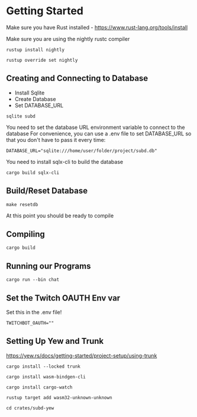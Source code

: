 # Getting Started

Make sure you have Rust installed
    - https://www.rust-lang.org/tools/install

Make sure you are using the nightly rustc compiler

```
rustup install nightly

rustup override set nightly
```

## Creating and Connecting to Database

- Install Sqlite
- Create Database
- Set DATABASE_URL

```
sqlite subd
```

You need to set the database URL environment variable to connect to the database
For convenience, you can use a .env file to set DATABASE_URL so that you don't have to pass it every time:

```.env
DATABASE_URL="sqlite:///home/user/folder/project/subd.db"
```

You need to install sqlx-cli to build the database

```
cargo build sqlx-cli
```


## Build/Reset Database

```
make resetdb
```

At this point you should be ready to compile

## Compiling

```
cargo build
```

## Running our Programs


```
cargo run --bin chat
```

## Set the Twitch OAUTH Env var

Set this in the .env file!

```
TWITCHBOT_OAUTH=""
```

## Setting Up Yew and Trunk

https://yew.rs/docs/getting-started/project-setup/using-trunk

```
cargo install --locked trunk

cargo install wasm-bindgen-cli

cargo install cargo-watch

rustup target add wasm32-unknown-unknown
```

```
cd crates/subd-yew
```
